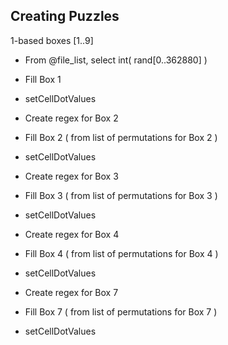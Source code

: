 ## Creating Puzzles

1-based boxes [1..9]

* From @file_list, select int( rand[0..362880] )
* Fill Box 1
* setCellDotValues
* Create regex for Box 2
* Fill Box 2 ( from list of permutations for Box 2 )
* setCellDotValues

* Create regex for Box 3
* Fill Box 3 ( from list of permutations for Box 3 )
* setCellDotValues

* Create regex for Box 4
* Fill Box 4 ( from list of permutations for Box 4 )
* setCellDotValues

* Create regex for Box 7
* Fill Box 7 ( from list of permutations for Box 7 )
* setCellDotValues

